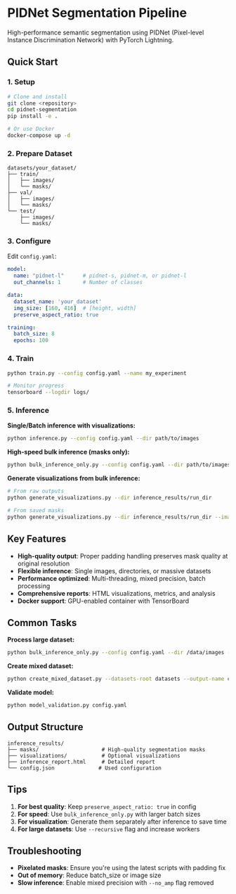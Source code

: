# PIDNet Segmentation Pipeline

High-performance semantic segmentation using PIDNet (Pixel-level Instance Discrimination Network) with PyTorch Lightning.

## Quick Start

### 1. Setup
```bash
# Clone and install
git clone <repository>
cd pidnet-segmentation
pip install -e .

# Or use Docker
docker-compose up -d
```

### 2. Prepare Dataset
```
datasets/your_dataset/
├── train/
│   ├── images/
│   └── masks/
├── val/
│   ├── images/
│   └── masks/
└── test/
    ├── images/
    └── masks/
```

### 3. Configure
Edit `config.yaml`:
```yaml
model:
  name: "pidnet-l"      # pidnet-s, pidnet-m, or pidnet-l
  out_channels: 1       # Number of classes

data:
  dataset_name: 'your_dataset'
  img_size: [160, 416]  # [height, width]
  preserve_aspect_ratio: true

training:
  batch_size: 8
  epochs: 100
```

### 4. Train
```bash
python train.py --config config.yaml --name my_experiment

# Monitor progress
tensorboard --logdir logs/
```

### 5. Inference

**Single/Batch inference with visualizations:**
```bash
python inference.py --config config.yaml --dir path/to/images
```

**High-speed bulk inference (masks only):**
```bash
python bulk_inference_only.py --config config.yaml --dir path/to/images --recursive
```

**Generate visualizations from bulk inference:**
```bash
# From raw outputs
python generate_visualizations.py --dir inference_results/run_dir

# From saved masks
python generate_visualizations.py --dir inference_results/run_dir --image_dir path/to/original/images --from_masks
```

## Key Features

- **High-quality output**: Proper padding handling preserves mask quality at original resolution
- **Flexible inference**: Single images, directories, or massive datasets
- **Performance optimized**: Multi-threading, mixed precision, batch processing
- **Comprehensive reports**: HTML visualizations, metrics, and analysis
- **Docker support**: GPU-enabled container with TensorBoard

## Common Tasks

**Process large dataset:**
```bash
python bulk_inference_only.py --config config.yaml --dir /data/images --batch_size 16 --workers 8
```

**Create mixed dataset:**
```bash
python create_mixed_dataset.py --datasets-root datasets --output-name combined
```

**Validate model:**
```bash
python model_validation.py config.yaml
```

## Output Structure

```
inference_results/
├── masks/                    # High-quality segmentation masks
├── visualizations/           # Optional visualizations
├── inference_report.html     # Detailed report
└── config.json              # Used configuration
```

## Tips

1. **For best quality**: Keep `preserve_aspect_ratio: true` in config
2. **For speed**: Use `bulk_inference_only.py` with larger batch sizes
3. **For visualization**: Generate them separately after inference to save time
4. **For large datasets**: Use `--recursive` flag and increase workers

## Troubleshooting

- **Pixelated masks**: Ensure you're using the latest scripts with padding fix
- **Out of memory**: Reduce batch_size or image size
- **Slow inference**: Enable mixed precision with `--no_amp` flag removed